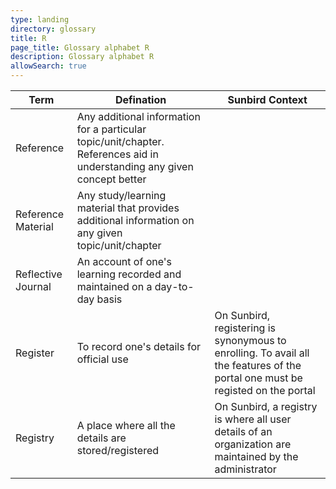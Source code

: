 ```yaml
---
type: landing
directory: glossary
title: R
page_title: Glossary alphabet R
description: Glossary alphabet R
allowSearch: true
---
```

Term | Defination |Sunbird Context
-----|------------|-----------------
Reference |Any additional information for a particular topic/unit/chapter. References aid in understanding any given concept better |
Reference Material  |Any study/learning material that provides additional information on any given topic/unit/chapter |
Reflective Journal  |An account of one's learning recorded and maintained on a day-to-day basis |
Register  |To record one's details for official use |On Sunbird, registering is synonymous to enrolling. To avail all the features of the portal one must be registed on the portal
Registry  |A place where all the details are stored/registered  |On Sunbird, a registry is where all user details of an organization are maintained by the administrator


